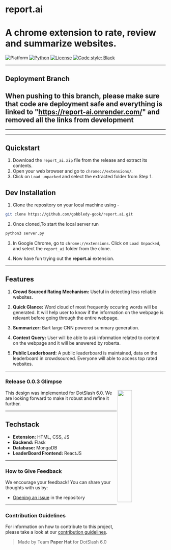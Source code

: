 # **report.ai**

# A chrome extension to rate, review and summarize websites.

![Platform](https://img.shields.io/badge/Platform-Linux%20%7C%20macOS%20%7C%20Windows-informational)
[![Python](https://img.shields.io/badge/Python-%203.8%20%7C%203.9%20%7C%203.10-informational)](https://www.python.org/)
[![License](https://img.shields.io/badge/License-MIT-green)](https://github.com/gobbledy-gook/report.ai/blob/main/LICENSE)
[![Code style: Black](https://img.shields.io/badge/Code%20style-Black-000.svg)](https://github.com/psf/black)

---

## Deployment Branch

## When pushing to this branch, please make sure that code are deployment safe and everything is linked to "https://report-ai.onrender.com/" and removed all the links from development

---

---
## Quickstart
1. Download the `report_ai.zip` file from the release and extract its contents.
2. Open your web browser and go to `chrome://extensions/`.
3. Click on `Load unpacked` and select the extracted folder from Step 1.

## **Dev Installation**

1. Clone the repository on your local machine using -

```bash
git clone https://github.com/gobbledy-gook/report.ai.git
```

2. Once cloned,To start the local server run

```bash
python3 server.py
```

3. In Google Chrome, go to `chrome://extensions`. Click on `Load Unpacked`, and select the `report_ai` folder from the clone.

4. Now have fun trying out the **report.ai** extension.

---

## **Features**

1. **Crowd Sourced Rating Mechanism:** Useful in detecting less reliable websites.

2. **Quick Glance:** Word cloud of most frequently occuring words will be generated. It will help user to know if the information on the webpage is relevant before going through the entire webpage.

3. **Summarizer:** Bart large CNN powered summary generation.

4. **Context Query:** User will be able to ask information related to content on the webpage and it will be answered by roberta.

5. **Public Leaderboard:** A public leaderboard is maintained, data on the leaderboard in crowdsourced. Everyone will able to access top rated websites.

---
### Release 0.0.3 Glimpse

<div>
  <img align = "right" src = "https://github.com/gobbledy-gook/report.ai/assets/96362727/de29b848-00d5-49f2-93e4-7f82290b506a.png" width = "30%">
<span>This design was implemented for DotSlash 6.0. We are looking forward to make it robust and refine it further.</span>
</div>



---

## **Techstack**

- **Extension:** HTML, CSS, JS
- **Backend:** Flask
- **Database:** MongoDB
- **LeaderBoard Frontend:** ReactJS

---

### How to Give Feedback

We encourage your feedback! You can share your thoughts with us by:

- [Opening an issue](./issues) in the repository

---

### Contribution Guidelines

For information on how to contribute to this project, please take a look at our [contribution guidelines](./CONTRIBUTING.md).

> Made by Team **Paper Hat** for DotSlash 6.0
